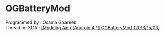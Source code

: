 <h>OGBatteryMod</h>
============
Programmed by : Osama Ghareeb
<br />
Thread on XDA : <a href="http://forum.xda-developers.com/showthread.php?t=2181766">[Modding App][Android 4.*] OGBatteryMod (2013/15/03)</a> 


